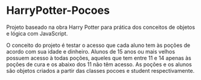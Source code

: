 # HarryPotter-Pocoes
Projeto baseado na obra Harry Potter para prática dos conceitos de objetos e lógica com JavaScript.

O conceito do projeto é testar o acesso que cada aluno tem às poções de acordo com sua idade e dinheiro.
Alunos de 15 anos ou mais velhos possuem acesso à todas poções, aqueles que tem entre 11 e 14 apenas às poções de cura e os abaixo dos 11 não têm acesso.
As poções e os alunos são objetos criados a partir das classes pocoes e student respectivamente.
